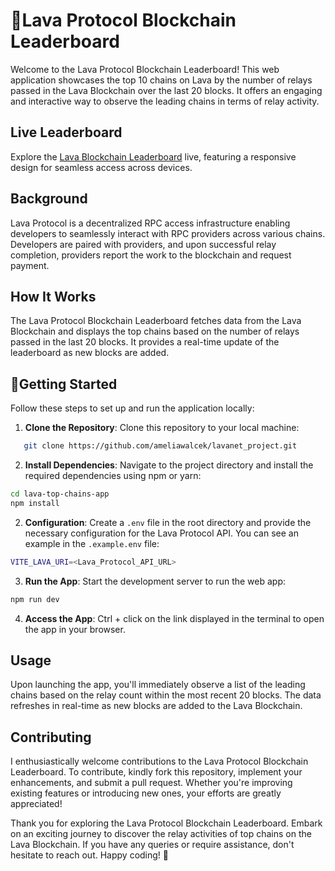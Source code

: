 # 🌋Lava Protocol Blockchain Leaderboard

Welcome to the Lava Protocol Blockchain Leaderboard! This web application showcases the top 10 chains on Lava by the number of relays passed in the Lava Blockchain over the last 20 blocks. It offers an engaging and interactive way to observe the leading chains in terms of relay activity.

## Live Leaderboard

Explore the [Lava Blockchain Leaderboard](https://lava-blockchain-leaderboard.netlify.app/) live, featuring a responsive design for seamless access across devices.

## Background

Lava Protocol is a decentralized RPC access infrastructure enabling developers to seamlessly interact with RPC providers across various chains. Developers are paired with providers, and upon successful relay completion, providers report the work to the blockchain and request payment.

## How It Works

The Lava Protocol Blockchain Leaderboard fetches data from the Lava Blockchain and displays the top chains based on the number of relays passed in the last 20 blocks. It provides a real-time update of the leaderboard as new blocks are added.

## 🚀Getting Started

Follow these steps to set up and run the application locally:

1. **Clone the Repository**: Clone this repository to your local machine:

```bash
   git clone https://github.com/ameliawalcek/lavanet_project.git
```

2. **Install Dependencies**: Navigate to the project directory and install the required dependencies using npm or yarn:

```bash
cd lava-top-chains-app
npm install
```

2. **Configuration**: Create a `.env` file in the root directory and provide the necessary configuration for the Lava Protocol API. You can see an example in the `.example.env` file:

```bash
VITE_LAVA_URI=<Lava_Protocol_API_URL>
```

3. **Run the App**: Start the development server to run the web app:

```bash
npm run dev
```

4. **Access the App**: Ctrl + click on the link displayed in the terminal to open the app in your browser.

## Usage

Upon launching the app, you'll immediately observe a list of the leading chains based on the relay count within the most recent 20 blocks. The data refreshes in real-time as new blocks are added to the Lava Blockchain.

## Contributing

I enthusiastically welcome contributions to the Lava Protocol Blockchain Leaderboard. To contribute, kindly fork this repository, implement your enhancements, and submit a pull request. Whether you're improving existing features or introducing new ones, your efforts are greatly appreciated!

Thank you for exploring the Lava Protocol Blockchain Leaderboard. Embark on an exciting journey to discover the relay activities of top chains on the Lava Blockchain. If you have any queries or require assistance, don't hesitate to reach out. Happy coding! 🎉

